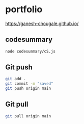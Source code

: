 # portfolio  
https://ganesh-chougale.github.io/  

## codesummary  
```bash
node codesummary/cS.js
```  

## Git push
```bash
git add .
git commit -m "saved"
git push origin main
``` 
## Git pull
```bash
git pull origin main
```  
 

